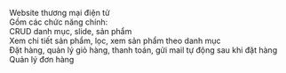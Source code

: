 Website thương mại điện tử</br>
Gồm các chức năng chính:</br>
CRUD danh mục, slide, sản phẩm</br>
Xem chi tiết sản phẩm, lọc, xem sản phẩm theo danh mục</br>
Đặt hàng, quản lý giỏ hàng, thanh toán, gửi mail tự động sau khi đặt hàng</br>
Quản lý đơn hàng

